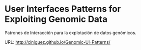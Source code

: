 # User Interfaces Patterns for Exploiting Genomic Data
Patrones de Interacción para la explotación de datos genómicos.

URL: http://ciniguez.github.io/Genomic-UI-Patterns/

